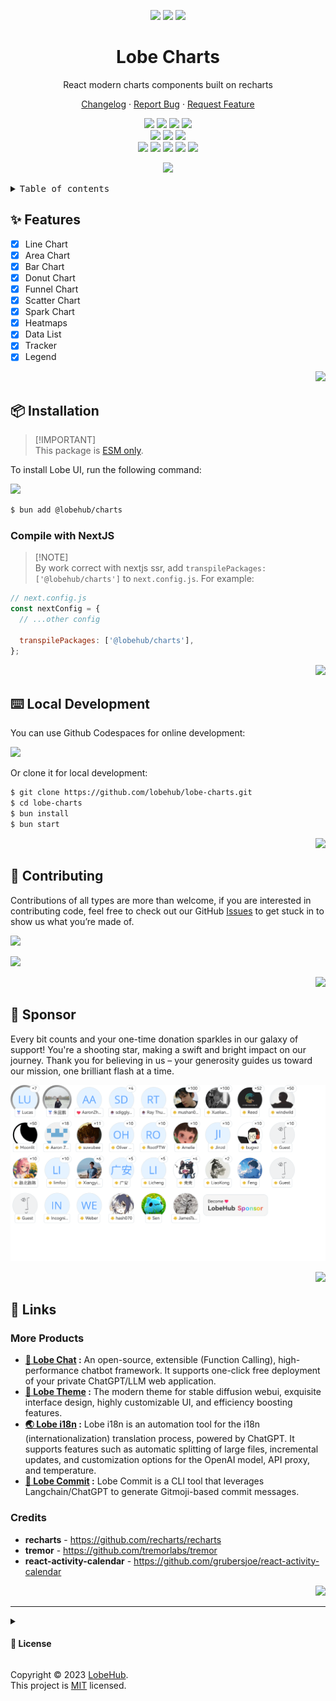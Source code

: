 <a name="readme-top"></a>

<div align="center">

<img height="120" src="https://registry.npmmirror.com/@lobehub/assets-logo/1.0.0/files/assets/logo-3d.webp">
<img height="120" src="https://gw.alipayobjects.com/zos/kitchen/qJ3l3EPsdW/split.svg">
<img height="120" src="https://registry.npmmirror.com/@lobehub/assets-emoji/1.3.0/files/assets/bar-chart.webp">

<h1>Lobe Charts</h1>

React modern charts components built on recharts

[Changelog](./CHANGELOG.md) · [Report Bug][github-issues-link] · [Request Feature][github-issues-link]

<!-- SHIELD GROUP -->

[![][npm-release-shield]][npm-release-link]
[![][vercel-shield]][vercel-link]
[![][discord-shield]][discord-link]
[![][npm-downloads-shield]][npm-downloads-link]<br/>
[![][github-releasedate-shield]][github-releasedate-link]
[![][github-action-test-shield]][github-action-test-link]
[![][github-action-release-shield]][github-action-release-link]<br/>
[![][github-contributors-shield]][github-contributors-link]
[![][github-forks-shield]][github-forks-link]
[![][github-stars-shield]][github-stars-link]
[![][github-issues-shield]][github-issues-link]
[![][github-license-shield]][github-license-link]

![](https://github.com/user-attachments/assets/71f7ff66-7fc6-49b1-af12-02151c5b1026)

</div>

<details>
<summary><kbd>Table of contents</kbd></summary>

#### TOC

- [✨ Features](#-features)
- [📦 Installation](#-installation)
  - [Compile with NextJS](#compile-with-nextjs)
- [⌨️ Local Development](#️-local-development)
- [🤝 Contributing](#-contributing)
- [🩷 Sponsor](#-sponsor)
- [🔗 Links](#-links)
  - [More Products](#more-products)
  - [Credits](#credits)

####

</details>

## ✨ Features

- [x] Line Chart
- [x] Area Chart
- [x] Bar Chart
- [x] Donut Chart
- [x] Funnel Chart
- [x] Scatter Chart
- [x] Spark Chart
- [x] Heatmaps
- [x] Data List
- [x] Tracker
- [x] Legend

<div align="right">

[![][back-to-top]](#readme-top)

</div>

## 📦 Installation

> \[!IMPORTANT]\
> This package is [ESM only](https://gist.github.com/sindresorhus/a39789f98801d908bbc7ff3ecc99d99c).

To install Lobe UI, run the following command:

[![][bun-shield]][bun-link]

```bash
$ bun add @lobehub/charts
```

### Compile with NextJS

> \[!NOTE]\
> By work correct with nextjs ssr, add `transpilePackages: ['@lobehub/charts']` to `next.config.js`. For example:

```js
// next.config.js
const nextConfig = {
  // ...other config

  transpilePackages: ['@lobehub/charts'],
};
```

<div align="right">

[![][back-to-top]](#readme-top)

</div>

## ⌨️ Local Development

You can use Github Codespaces for online development:

[![][codespaces-shield]][codespaces-link]

Or clone it for local development:

```bash
$ git clone https://github.com/lobehub/lobe-charts.git
$ cd lobe-charts
$ bun install
$ bun start
```

<div align="right">

[![][back-to-top]](#readme-top)

</div>

## 🤝 Contributing

Contributions of all types are more than welcome, if you are interested in contributing code, feel free to check out our GitHub [Issues][github-issues-link] to get stuck in to show us what you’re made of.

[![][pr-welcome-shield]][pr-welcome-link]

[![][contributors-contrib]][contributors-link]

<div align="right">

[![][back-to-top]](#readme-top)

</div>

## 🩷 Sponsor

Every bit counts and your one-time donation sparkles in our galaxy of support! You're a shooting star, making a swift and bright impact on our journey. Thank you for believing in us – your generosity guides us toward our mission, one brilliant flash at a time.

<a href="https://opencollective.com/lobehub" target="_blank">
  <picture>
    <source media="(prefers-color-scheme: dark)" srcset="https://github.com/lobehub/.github/blob/main/static/sponsor-dark.png?raw=true">
    <img  src="https://github.com/lobehub/.github/blob/main/static/sponsor-light.png?raw=true">
  </picture>
</a>

<div align="right">

[![][back-to-top]](#readme-top)

</div>

## 🔗 Links

### More Products

- **[🤖 Lobe Chat][lobe-chat] :** An open-source, extensible (Function Calling), high-performance chatbot framework. It supports one-click free deployment of your private ChatGPT/LLM web application.
- **[🤯 Lobe Theme][lobe-theme] :** The modern theme for stable diffusion webui, exquisite interface design, highly customizable UI, and efficiency boosting features.
- **[🌏 Lobe i18n][lobe-i18n] :** Lobe i18n is an automation tool for the i18n (internationalization) translation process, powered by ChatGPT. It supports features such as automatic splitting of large files, incremental updates, and customization options for the OpenAI model, API proxy, and temperature.
- **[💌 Lobe Commit][lobe-commit] :** Lobe Commit is a CLI tool that leverages Langchain/ChatGPT to generate Gitmoji-based commit messages.

### Credits

- **recharts** - <https://github.com/recharts/recharts>
- **tremor** - <https://github.com/tremorlabs/tremor>
- **react-activity-calendar** - <https://github.com/grubersjoe/react-activity-calendar>

<div align="right">

[![][back-to-top]](#readme-top)

</div>

---

<details><summary><h4>📝 License</h4></summary>

[![][fossa-license-shield]][fossa-license-link]

</details>

Copyright © 2023 [LobeHub][profile-link]. <br />
This project is [MIT](./LICENSE) licensed.

<!-- LINK GROUP -->

[back-to-top]: https://img.shields.io/badge/-BACK_TO_TOP-151515?style=flat-square
[bun-link]: https://bun.sh
[bun-shield]: https://img.shields.io/badge/-speedup%20with%20bun-black?logo=bun&style=for-the-badge
[codespaces-link]: https://codespaces.new/lobehub/lobe-charts
[codespaces-shield]: https://github.com/codespaces/badge.svg
[contributors-contrib]: https://contrib.rocks/image?repo=lobehub/lobe-charts
[contributors-link]: https://github.com/lobehub/lobe-charts/graphs/contributors
[discord-link]: https://discord.gg/AYFPHvv2jT
[discord-shield]: https://img.shields.io/discord/1127171173982154893?color=5865F2&label=discord&labelColor=black&logo=discord&logoColor=white&style=flat-square
[fossa-license-link]: https://app.fossa.com/projects/git%2Bgithub.com%2Flobehub%2Flobe-charts
[fossa-license-shield]: https://app.fossa.com/api/projects/git%2Bgithub.com%2Flobehub%2Flobe-charts.svg?type=large
[github-action-release-link]: https://github.com/actions/workflows/lobehub/lobe-charts/release.yml
[github-action-release-shield]: https://img.shields.io/github/actions/workflow/status/lobehub/lobe-charts/release.yml?label=release&labelColor=black&logo=githubactions&logoColor=white&style=flat-square
[github-action-test-link]: https://github.com/actions/workflows/lobehub/lobe-charts/test.yml
[github-action-test-shield]: https://img.shields.io/github/actions/workflow/status/lobehub/lobe-charts/test.yml?label=test&labelColor=black&logo=githubactions&logoColor=white&style=flat-square
[github-contributors-link]: https://github.com/lobehub/lobe-charts/graphs/contributors
[github-contributors-shield]: https://img.shields.io/github/contributors/lobehub/lobe-charts?color=c4f042&labelColor=black&style=flat-square
[github-forks-link]: https://github.com/lobehub/lobe-charts/network/members
[github-forks-shield]: https://img.shields.io/github/forks/lobehub/lobe-charts?color=8ae8ff&labelColor=black&style=flat-square
[github-issues-link]: https://github.com/lobehub/lobe-charts/issues
[github-issues-shield]: https://img.shields.io/github/issues/lobehub/lobe-charts?color=ff80eb&labelColor=black&style=flat-square
[github-license-link]: https://github.com/lobehub/lobe-charts/blob/master/LICENSE
[github-license-shield]: https://img.shields.io/github/license/lobehub/lobe-charts?color=white&labelColor=black&style=flat-square
[github-releasedate-link]: https://github.com/lobehub/lobe-charts/releases
[github-releasedate-shield]: https://img.shields.io/github/release-date/lobehub/lobe-charts?labelColor=black&style=flat-square
[github-stars-link]: https://github.com/lobehub/lobe-charts/network/stargazers
[github-stars-shield]: https://img.shields.io/github/stars/lobehub/lobe-charts?color=ffcb47&labelColor=black&style=flat-square
[lobe-chat]: https://github.com/lobehub/lobe-chat
[lobe-commit]: https://github.com/lobehub/lobe-commit/tree/master/packages/lobe-commit
[lobe-i18n]: https://github.com/lobehub/lobe-commit/tree/master/packages/lobe-i18n
[lobe-theme]: https://github.com/lobehub/sd-webui-lobe-theme
[npm-downloads-link]: https://www.npmjs.com/package/@lobehub/charts
[npm-downloads-shield]: https://img.shields.io/npm/dt/@lobehub/charts?labelColor=black&style=flat-square
[npm-release-link]: https://www.npmjs.com/package/@lobehub/charts
[npm-release-shield]: https://img.shields.io/npm/v/@lobehub/charts?color=369eff&labelColor=black&logo=npm&logoColor=white&style=flat-square
[pr-welcome-link]: https://github.com/lobehub/lobe-chat/pulls
[pr-welcome-shield]: https://img.shields.io/badge/🤯_pr_welcome-%E2%86%92-ffcb47?labelColor=black&style=for-the-badge
[profile-link]: https://github.com/lobehub
[vercel-link]: https://charts.lobehub.com
[vercel-shield]: https://img.shields.io/website?down_message=offline&label=vercel&labelColor=black&logo=vercel&style=flat-square&up_message=online&url=https%3A%2F%2Fui.lobehub.com
